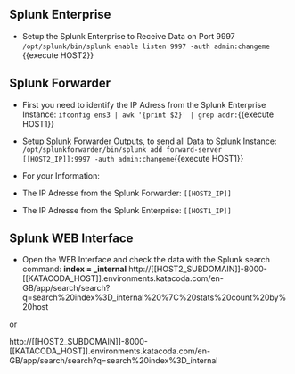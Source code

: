 ## Splunk Enterprise
- Setup the Splunk Enterprise to Receive Data on Port 9997
 `/opt/splunk/bin/splunk enable listen 9997 -auth admin:changeme `{{execute HOST2}}

## Splunk Forwarder
- First you need to identify the IP Adress from the Splunk Enterprise Instance:
`ifconfig ens3 | awk '{print $2}' | grep addr:`{{execute HOST1}}

- Setup Splunk Forwarder Outputs, to send all Data to Splunk Instance:
`/opt/splunkforwarder/bin/splunk add forward-server [[HOST2_IP]]:9997 -auth admin:changeme`{{execute HOST1}}

- For your Information:
- The IP Adresse from the Splunk Forwarder: `[[HOST2_IP]]`
- The IP Adresse from the Splunk Enterprise: `[[HOST1_IP]]`


## Splunk WEB Interface
- Open the WEB Interface and check the data with the Splunk search command:
    **index = _internal**
http://[[HOST2_SUBDOMAIN]]-8000-[[KATACODA_HOST]].environments.katacoda.com/en-GB/app/search/search?q=search%20index%3D_internal%20%7C%20stats%20count%20by%20host

or

http://[[HOST2_SUBDOMAIN]]-8000-[[KATACODA_HOST]].environments.katacoda.com/en-GB/app/search/search?q=search%20index%3D_internal

